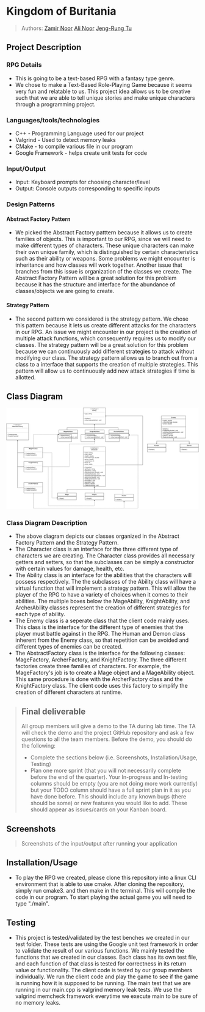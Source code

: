 
# Kingdom of Buritania
 
> Authors: [Zamir Noor](https://github.com/zzamir102) [Ali Noor](https://github.com/anoor012) [Jeng-Rung Tu](https://github.com/JengRung)


## Project Description
### RPG Details
  * This is going to be a text-based RPG with a fantasy type genre. 
  * We chose to make a Text-Based Role-Playing Game because it seems very fun and relatable to us. This project idea allows us to be creative such that we are able to tell unique stories and make unique characters through a programming project. 
###  Languages/tools/technologies
* C++ - Programming Language used for our project
* Valgrind - Used to detect memory leaks
* CMake - to compile various file in our program
* Google Framework - helps create unit tests for code
###  Input/Output
* Input: Keyboard prompts for choosing character/level
* Output: Console outputs corresponding to specific inputs
### Design Patterns
#### Abstract Factory Pattern
* We picked the Abstract Factory patttern because it allows us to create families of objects. This is important to our RPG, since we will need to make different types of characters. These unique characters can make their own unique family, which is distinguished by certain characteristics such as their ability or weapons. Some problems we might encounter is inheritance and how classes will work together. Another issue that branches from this issue is organization of the classes we create. The Abstract Factory Pattern will be a great solution for this problem because it has the structure and interface for the abundance of classes/objects we are going to create.   
#### Strategy Pattern
* The second pattern we considered is the strategy pattern. We chose this pattern because it lets us create different attacks for the characters in our RPG. An issue we might encounter in our project is the creation of multiple attack functions, which consequently requires us to modify our classes. The strategy pattern will be a great solution for this problem because we can continuously add different strategies to attack without modifying our class. The strategy pattern allows us to branch out from a class to a interface that supports the creation of multiple strategies. This pattern will allow us to continuously add new attack strategies if time is allotted. 

## Class Diagram
![](images/New_Project_Diagram.png)
### Class Diagram Description
* The above diagram depicts our classes organized in the Abstract Factory Pattern and the Strategy Pattern.
* The Character class is an interface for the three different type of characters we are creating. The Character class provides all necessary getters and setters, so that the subclasses can be simply a constructor with certain values for damage, health, etc. 
* The Ability class is an interface for the abilities that the characters will possess respectively. The the subclasses of the Ability class will have a virtual function that will implement a strategy pattern. This will allow the player of the RPG to have a variety of choices when it comes to their abilities. The multiple boxes below the MageAbility, KnightAbility, and ArcherAbility classes represent the creation of different strategies for each type of ability.
* The Enemy class is a seperate class that the client code mainly uses. This class is the interface for the different type of enemies that the player must battle against in the RPG. The Human and Demon class inherent from the Enemy class, so that repetition can be avoided and different types of enemies can be created. 
* The AbstractFactory class is the interface for the following classes: MageFactory, ArcherFactory, and KnightFactory. The three different factories create three families of characters. For example, the MageFactory's job is to create a Mage object and a MageAbility object. This same procedure is done with the ArcherFactory class and the KnightFactory class. The client code uses this factory to simplify the creation of different characters at runtime.  

 > ## Final deliverable
 > All group members will give a demo to the TA during lab time. The TA will check the demo and the project GitHub repository and ask a few questions to all the team members. 
 > Before the demo, you should do the following:
 > * Complete the sections below (i.e. Screenshots, Installation/Usage, Testing)
 > * Plan one more sprint (that you will not necessarily complete before the end of the quarter). Your In-progress and In-testing columns should be empty (you are not doing more work currently) but your TODO column should have a full sprint plan in it as you have done before. This should include any known bugs (there should be some) or new features you would like to add. These should appear as issues/cards on your Kanban board. 
 
 ## Screenshots
 > Screenshots of the input/output after running your application
 ## Installation/Usage
 * To play the RPG we created, please clone this repository into a linux CLI environment that is able to use cmake. After cloning the repository, simply run cmake3. and then make in the terminal. This will compile the code in our program. To start playing the actual game you will need to type "./main". 
 ## Testing
 * This project is tested/validated by the test benches we created in our test folder. These tests are using the Google unit test framework in order to validate the result of our various functions. We mainly tested the functions that we created in our classes. Each class has its own test file, and each function of that class is tested for correctness in its return value or functionality. The client code is tested by our group members individually. We run the client code and play the game to see if the game is running how it is supposed to be running. The main test that we are running in our main.cpp is valgrind memory leak tests. We use the valgrind memcheck framework everytime we execute main to be sure of no memory leaks. 
 
